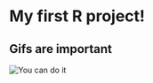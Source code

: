 # My first R project!
## Gifs are important
![You can do it](https://media.giphy.com/media/11F0d3IVhQbreE/giphy.gif)